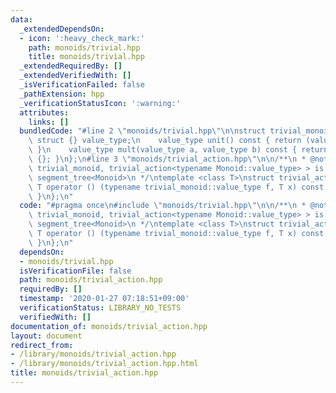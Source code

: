 ```yaml
---
data:
  _extendedDependsOn:
  - icon: ':heavy_check_mark:'
    path: monoids/trivial.hpp
    title: monoids/trivial.hpp
  _extendedRequiredBy: []
  _extendedVerifiedWith: []
  _isVerificationFailed: false
  _pathExtension: hpp
  _verificationStatusIcon: ':warning:'
  attributes:
    links: []
  bundledCode: "#line 2 \"monoids/trivial.hpp\"\n\nstruct trivial_monoid {\n    typedef\
    \ struct {} value_type;\n    value_type unit() const { return (value_type) {};\
    \ }\n    value_type mult(value_type a, value_type b) const { return (value_type)\
    \ {}; }\n};\n#line 3 \"monoids/trivial_action.hpp\"\n\n/**\n * @note lazy_propagation_segment_tree<Monoid,\
    \ trivial_monoid, trivial_action<typename Monoid::value_type> > is the same to\
    \ segment_tree<Monoid>\n */\ntemplate <class T>\nstruct trivial_action {\n   \
    \ T operator () (typename trivial_monoid::value_type f, T x) const { return x;\
    \ }\n};\n"
  code: "#pragma once\n#include \"monoids/trivial.hpp\"\n\n/**\n * @note lazy_propagation_segment_tree<Monoid,\
    \ trivial_monoid, trivial_action<typename Monoid::value_type> > is the same to\
    \ segment_tree<Monoid>\n */\ntemplate <class T>\nstruct trivial_action {\n   \
    \ T operator () (typename trivial_monoid::value_type f, T x) const { return x;\
    \ }\n};\n"
  dependsOn:
  - monoids/trivial.hpp
  isVerificationFile: false
  path: monoids/trivial_action.hpp
  requiredBy: []
  timestamp: '2020-01-27 07:18:51+09:00'
  verificationStatus: LIBRARY_NO_TESTS
  verifiedWith: []
documentation_of: monoids/trivial_action.hpp
layout: document
redirect_from:
- /library/monoids/trivial_action.hpp
- /library/monoids/trivial_action.hpp.html
title: monoids/trivial_action.hpp
---
```

